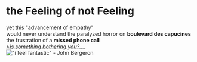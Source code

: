 # the Feeling of not Feeling 

yet this "advancement of empathy"  
would never understand the paralyzed horror on **boulevard des capucines**  
the frustration of a **missed phone call**  
[*>is something bothering you?....*](https://youtu.be/41U78QP8nBk?si=0aecjPSwIeNF5mDH)  
!["i feel fantastic" - John Bergeron](https://imgur.com/gallery/SRc0aA2)